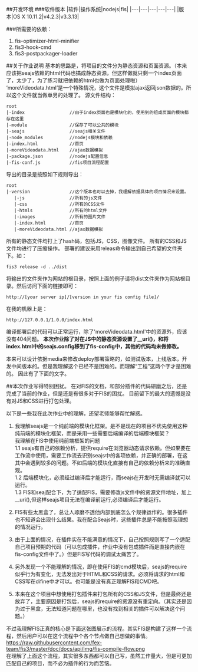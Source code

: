 
##开发环境
###软件版本
|软件|操作系统|nodejs|fis|
|---|---|---|---|---|
|版本|OS X 10.11.2|v4.2.3|v3.3.13|

###所需要的依赖：
1. fis-optimizer-html-minifier
2. fis3-hook-cmd
3. fis3-postpackager-loader

##关于作业说明
基本的思路是，将项目的文件分为静态资源和页面资源。（本来应该把seajs依赖的html代码也搞成静态资源，但这样做就只剩一个index页面了，太少了，为了练习就把依赖的html也做为页面处理啦）
‘moreVideodata.html’是一个特殊情况，这个文件是模拟ajax返回json数据的。所以这个文件就当做单另的处理了。
源文件结构：
```
root
|-index                 //由于index页面也是模块化的，使用到的组成页面的模块都存在这里
|-module                //保存了可以公共的模块
|-seajs                 //seajs相关文件
|-node_modules          //nodejs模块和依赖
|-index.html            //首页
|-moreVideodata.html    //ajax数据模拟
|-package.json          //nodejs配置信息
|-fis-conf.js           //fis项目流程配置
```
导出的目录是按照如下规则导出：
```
root
|-version               //这个版本也可以去掉，我理解依据具体的项目情况来设置。
   |-js                 //所有的js文件
   |-css                //所有的CSS文件
   |-htmls              //所有的html文件
   |-images             //所有的图片文件
   |-index.html         //首页
   |-moreVideodata.html //ajax数据模拟
```
所有的静态文件均打上了hash码，包括JS，CSS，图像文件。
所有的CSS和JS文件均进行了压缩操作。
部署的建议采用releas命令输出到自己希望的文件夹下。如：
```
fis3 release -d ../dist
```  
将输出的文件夹作为网站的根目录，按照上面的例子请将dist文件夹作为网站根目录。然后访问下面的链接即可：
```
http://[your server ip]/[version in your fis config file]/
```
在我的机器上是：
```
http://127.0.0.1/1.0.0/index.html
```
编译部署后的代码可以正常运行，除了'moreVideodata.html'中的资源外，应该没有404问题。
**本次作业除了对在JS中的静态资源设置了__uri()，和将index.html中的seajs.config移到了fis-config中，其他的代码均未做修改。**

本来可以设计依据media来修改deploy部署策略的，如测试版本，上线版本，开发中间版本的。但是我理解这个已经不是困难的。而理解“工程”这两个字才是困难的。
因此有了下面的文字。

##本次作业写得特别困扰。
在对FIS的文档，和部分插件的代码研磨之后，还是完成了当前的作业，但是还是有很多对于FIS的困扰。
目前留下的最大的遗憾是没有对JS和CSS进行打包处理。

以下是一些我在此次作业中的理解，还望老师能够帮忙解惑。
1. 我理解seajs是一个纯前端的模块化框架。是不是现在的项目不优先使用这种纯前端的模块化框架，而是采用一些需要后端编译的后端模块框架？  
我理解在FIS中使用纯前端框架的问题  
    1.1 seajs有自己的依赖分析，提供require在浏览器动态请求依赖。但如果要在工作流中使用，需要工作流去识别seajs中的各项依赖，并正确的部署，在这其中会遇到较多的问题。不如后端的模块化直接有自己的依赖分析来的准确直观。  
    1.2 后端模块化，必须经过编译后才能运行，而seajs在开发时无需编译就可以运行。  
    1.3 FIS和seaj配合下，为了适配FIS，需要修改js文件中的资源文件地址，加上__uri(),但这样seajs项目无法在编译前运行,必须编译后才能运行。  

2. FIS有些太黑盒了，总让人琢磨不透他内部到底怎么个规律运作的。很多插件也不知道会出现什么结果。我在配合Seajs时，这些插件总是不能按照我理想的情况运行。
3. 由于上面的情况，在插件实在不能满意的情况下，自己按照规则写了一个适配自己项目预期的代码（可以包成插件，作业中没有包成插件而是直接内嵌在fis-config文件中了。）但是FIS写代码的调试太痛苦了。
4. 另外发现一个不能理解的情况，即在使用FIS的cmd模块后，seajs的require似乎行为有变化，无法发出对于HTML和CSS的请求。必须将请求的html和CSS写在difine中才可以。也可能是没有真正理解FIS和CMD吧。
5. 本来在这个项目中想使用打包插件来打包所有的CSS和JS文件，但是最终还是放弃了，主要原因是打包后，seajs的require的资源没有重定向。（其实还是因为过于黑盒，无法知道问题在哪里，也没有找到相关的插件可以解决这个问题。）

不过我理解FIS正真的核心是下面这张图展示的流程。其实FIS是构建了这样一个流程，然后用户可以在这个流程中个各个节点做自己想做的事情。
https://raw.githubusercontent.com/fex-team/fis3/master/doc/docs/api/img/fis-compile-flow.png  
在理解了上面这个流程，其实很多东西都可以自己写，虽然工作量大，但是可更加匹配自己的项目，而不必为插件的行为而苦恼。



